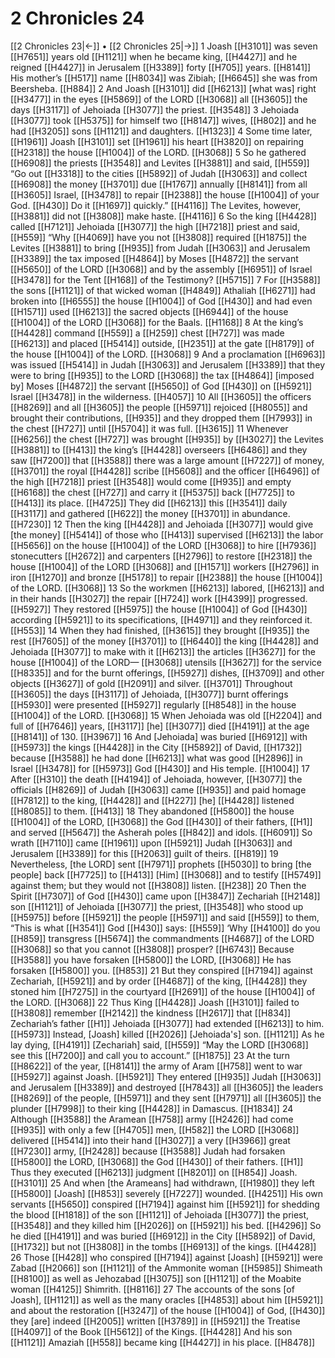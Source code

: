 # 2 Chronicles 24
[[2 Chronicles 23|←]] • [[2 Chronicles 25|→]]
1 Joash [[H3101]] was seven [[H7651]] years old [[H1121]] when he became king, [[H4427]] and he reigned [[H4427]] in Jerusalem [[H3389]] forty [[H705]] years. [[H8141]] His mother’s [[H517]] name [[H8034]] was Zibiah; [[H6645]] she was from  Beersheba. [[H884]] 
2 And Joash [[H3101]] did [[H6213]] [what was] right [[H3477]] in the eyes [[H5869]] of the LORD [[H3068]] all [[H3605]] the days [[H3117]] of Jehoiada [[H3077]] the priest. [[H3548]] 
3 Jehoiada [[H3077]] took [[H5375]] for himself  two [[H8147]] wives, [[H802]] and he had [[H3205]] sons [[H1121]] and daughters. [[H1323]] 
4 Some time later, [[H1961]] Joash [[H3101]] set [[H1961]] his heart [[H3820]] on repairing [[H2318]] the house [[H1004]] of the LORD. [[H3068]] 
5 So he gathered [[H6908]] the priests [[H3548]] and Levites [[H3881]] and said, [[H559]] “Go out [[H3318]] to the cities [[H5892]] of Judah [[H3063]] and collect [[H6908]] the money [[H3701]] due [[H1767]] annually [[H8141]] from all [[H3605]] Israel, [[H3478]] to repair [[H2388]] the house [[H1004]] of your God. [[H430]] Do it [[H1697]] quickly.” [[H4116]] The Levites, however, [[H3881]] did not [[H3808]] make haste. [[H4116]] 
6 So the king [[H4428]] called [[H7121]] Jehoiada [[H3077]] the high [[H7218]] priest and said, [[H559]] “Why [[H4069]] have you not [[H3808]] required [[H1875]] the Levites [[H3881]] to bring [[H935]] from Judah [[H3063]] and Jerusalem [[H3389]] the tax imposed [[H4864]] by Moses [[H4872]] the servant [[H5650]] of the LORD [[H3068]] and by the assembly [[H6951]] of Israel [[H3478]] for the Tent [[H168]] of the Testimony? [[H5715]] 
7 For [[H3588]] the sons [[H1121]] of that wicked woman [[H4849]] Athaliah [[H6271]] had broken into [[H6555]] the house [[H1004]] of God [[H430]] and had even [[H1571]] used [[H6213]] the sacred objects [[H6944]] of the house [[H1004]] of the LORD [[H3068]] for the Baals. [[H1168]] 
8 At the king’s [[H4428]] command [[H559]] a [[H259]] chest [[H727]] was made [[H6213]] and placed [[H5414]] outside, [[H2351]] at the gate [[H8179]] of the house [[H1004]] of the LORD. [[H3068]] 
9 And a proclamation [[H6963]] was issued [[H5414]] in Judah [[H3063]] and Jerusalem [[H3389]] that they were to bring [[H935]] to the LORD [[H3068]] the tax [[H4864]] [imposed by] Moses [[H4872]] the servant [[H5650]] of God [[H430]] on [[H5921]] Israel [[H3478]] in the wilderness. [[H4057]] 
10 All [[H3605]] the officers [[H8269]] and all [[H3605]] the people [[H5971]] rejoiced [[H8055]] and brought their contributions, [[H935]] and they dropped them [[H7993]] in the chest [[H727]] until [[H5704]] it was full. [[H3615]] 
11 Whenever [[H6256]] the chest [[H727]] was brought [[H935]] by [[H3027]] the Levites [[H3881]] to [[H413]] the king’s [[H4428]] overseers [[H6486]] and they saw [[H7200]] that [[H3588]] there was a large amount [[H7227]] of money, [[H3701]] the royal [[H4428]] scribe [[H5608]] and the officer [[H6496]] of the high [[H7218]] priest [[H3548]] would come [[H935]] and empty [[H6168]] the chest [[H727]] and carry it [[H5375]] back [[H7725]] to [[H413]] its place. [[H4725]] They did [[H6213]] this [[H3541]] daily [[H3117]] and gathered [[H622]] the money [[H3701]] in abundance. [[H7230]] 
12 Then the king [[H4428]] and Jehoiada [[H3077]] would give [the money] [[H5414]] of those who [[H413]] supervised [[H6213]] the labor [[H5656]] on the house [[H1004]] of the LORD [[H3068]] to hire [[H7936]] stonecutters [[H2672]] and carpenters [[H2796]] to restore [[H2318]] the house [[H1004]] of the LORD [[H3068]] and [[H1571]] workers [[H2796]] in iron [[H1270]] and bronze [[H5178]] to repair [[H2388]] the house [[H1004]] of the LORD. [[H3068]] 
13 So the workmen [[H6213]] labored, [[H6213]] and in their hands [[H3027]] the repair [[H724]] work [[H4399]] progressed. [[H5927]] They restored [[H5975]] the house [[H1004]] of God [[H430]] according [[H5921]] to its specifications, [[H4971]] and they reinforced it. [[H553]] 
14 When they had finished, [[H3615]] they brought [[H935]] the rest [[H7605]] of the money [[H3701]] to [[H6440]] the king [[H4428]] and Jehoiada [[H3077]] to make with it [[H6213]] the articles [[H3627]] for the house [[H1004]] of the LORD— [[H3068]] utensils [[H3627]] for the service [[H8335]] and for the burnt offerings, [[H5927]] dishes, [[H3709]] and other objects [[H3627]] of gold [[H2091]] and silver. [[H3701]] Throughout [[H3605]] the days [[H3117]] of Jehoiada, [[H3077]] burnt offerings [[H5930]] were presented [[H5927]] regularly [[H8548]] in the house [[H1004]] of the LORD. [[H3068]] 
15 When Jehoiada was old [[H2204]] and full of [[H7646]] years, [[H3117]] [he] [[H3077]] died [[H4191]] at the age [[H8141]] of 130. [[H3967]] 
16 And [Jehoiada] was buried [[H6912]] with [[H5973]] the kings [[H4428]] in the City [[H5892]] of David, [[H1732]] because [[H3588]] he had done [[H6213]] what was good [[H2896]] in Israel [[H3478]] for [[H5973]] God [[H430]] and His temple. [[H1004]] 
17 After [[H310]] the death [[H4194]] of Jehoiada, however, [[H3077]] the officials [[H8269]] of Judah [[H3063]] came [[H935]] and paid homage [[H7812]] to the king, [[H4428]] and [[H227]] [he] [[H4428]] listened [[H8085]] to them. [[H413]] 
18 They abandoned [[H5800]] the house [[H1004]] of the LORD, [[H3068]] the God [[H430]] of their fathers, [[H1]] and served [[H5647]] the Asherah poles [[H842]] and idols. [[H6091]] So wrath [[H7110]] came [[H1961]] upon [[H5921]] Judah [[H3063]] and Jerusalem [[H3389]] for this [[H2063]] guilt of theirs. [[H819]] 
19 Nevertheless, [the LORD] sent [[H7971]] prophets [[H5030]] to bring [the people] back [[H7725]] to [[H413]] [Him] [[H3068]] and to testify [[H5749]] against them;  but they would not [[H3808]] listen. [[H238]] 
20 Then the Spirit [[H7307]] of God [[H430]] came upon [[H3847]] Zechariah [[H2148]] son [[H1121]] of Jehoiada [[H3077]] the priest, [[H3548]] who stood up [[H5975]] before [[H5921]] the people [[H5971]] and said [[H559]] to them,  “This is what [[H3541]] God [[H430]] says: [[H559]] ‘Why [[H4100]] do you [[H859]] transgress [[H5674]] the commandments [[H4687]] of the LORD [[H3068]] so that you cannot [[H3808]] prosper? [[H6743]] Because [[H3588]] you have forsaken [[H5800]] the LORD, [[H3068]] He has forsaken [[H5800]] you. [[H853]] 
21 But they conspired [[H7194]] against Zechariah, [[H5921]] and by order [[H4687]] of the king, [[H4428]] they stoned him [[H7275]] in the courtyard [[H2691]] of the house [[H1004]] of the LORD. [[H3068]] 
22 Thus King [[H4428]] Joash [[H3101]] failed to [[H3808]] remember [[H2142]] the kindness [[H2617]] that [[H834]] Zechariah’s father [[H1]] Jehoiada [[H3077]] had extended [[H6213]] to him. [[H5973]] Instead, [Joash] killed [[H2026]] [Jehoiada's] son. [[H1121]] As he lay dying, [[H4191]] [Zechariah] said, [[H559]] “May the LORD [[H3068]] see this [[H7200]] and call you to account.” [[H1875]] 
23 At the turn [[H8622]] of the year, [[H8141]] the army of Aram [[H758]] went to war [[H5927]] against Joash. [[H5921]] They entered [[H935]] Judah [[H3063]] and Jerusalem [[H3389]] and destroyed [[H7843]] all [[H3605]] the leaders [[H8269]] of the people, [[H5971]] and they sent [[H7971]] all [[H3605]] the plunder [[H7998]] to their king [[H4428]] in Damascus. [[H1834]] 
24 Although [[H3588]] the Aramean [[H758]] army [[H2426]] had come [[H935]] with only a few [[H4705]] men, [[H582]] the LORD [[H3068]] delivered [[H5414]] into their hand [[H3027]] a very [[H3966]] great [[H7230]] army, [[H2428]] because [[H3588]] Judah had forsaken [[H5800]] the LORD, [[H3068]] the God [[H430]] of their fathers. [[H1]] Thus they executed [[H6213]] judgment [[H8201]] on [[H854]] Joash. [[H3101]] 
25 And when [the Arameans] had withdrawn, [[H1980]] they left [[H5800]] [Joash] [[H853]] severely [[H7227]] wounded. [[H4251]] His own servants [[H5650]] conspired [[H7194]] against him [[H5921]] for shedding the blood [[H1818]] of the son [[H1121]] of Jehoiada [[H3077]] the priest, [[H3548]] and they killed him [[H2026]] on [[H5921]] his bed. [[H4296]] So he died [[H4191]] and was buried [[H6912]] in the City [[H5892]] of David, [[H1732]] but not [[H3808]] in the tombs [[H6913]] of the kings. [[H4428]] 
26 Those [[H428]] who conspired [[H7194]] against [Joash] [[H5921]] were Zabad [[H2066]] son [[H1121]] of the Ammonite woman [[H5985]] Shimeath [[H8100]] as well as Jehozabad [[H3075]] son [[H1121]] of the Moabite woman [[H4125]] Shimrith. [[H8116]] 
27 The accounts of the sons [of Joash], [[H1121]] as well as the many  oracles [[H4853]] about him [[H5921]] and about the restoration [[H3247]] of the house [[H1004]] of God, [[H430]] they [are] indeed [[H2005]] written [[H3789]] in [[H5921]] the Treatise [[H4097]] of the Book [[H5612]] of the Kings. [[H4428]] And his son [[H1121]] Amaziah [[H558]] became king [[H4427]] in his place. [[H8478]] 
